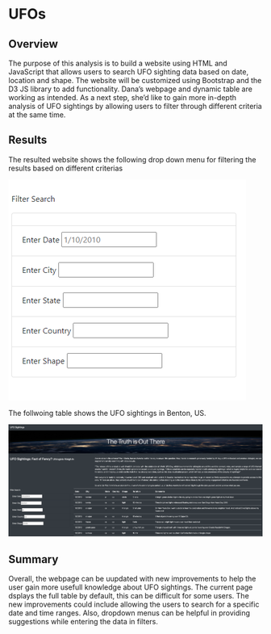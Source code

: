 # UFOs

## Overview
The purpose of this analysis is to build a website using HTML and JavaScript that allows users to search UFO sighting data based on date, location and shape. The website will be customized using Bootstrap and the D3 JS library to add functionality. Dana’s webpage and dynamic table are working as intended. As a next step, she’d like to gain more in-depth analysis of UFO sightings by allowing users to filter through different criteria at the same time.

## Results
The resulted website shows the following drop down menu for filtering the results based on different criterias

![UFO Filter picture](https://github.com/AnureetKaurVirdi/UFOs/blob/main/Module%20Files/ufo_filters.png)

The follwoing table shows the UFO sightings in Benton, US.

![Sample Search](https://github.com/AnureetKaurVirdi/UFOs/blob/main/Module%20Files/ufo_main.png)

## Summary
Overall, the webpage can be uupdated with new improvements to help the user gain more usefull knowledge about UFO sightings. The current page dsplays the full table by default, this can be difficult for some users. The new improvements could include allowing the users to search for a specific date and time ranges. Also, dropdown menus can be helpful in providing suggestions while entering the data in filters. 
